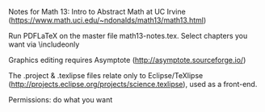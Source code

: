Notes for Math 13: Intro to Abstract Math at UC Irvine (https://www.math.uci.edu/~ndonalds/math13/math13.html)

Run PDFLaTeX on the master file math13-notes.tex. Select chapters you want via \includeonly

Graphics editing requires Asymptote (http://asymptote.sourceforge.io/)

The .project & .texlipse files relate only to Eclipse/TeXlipse (http://projects.eclipse.org/projects/science.texlipse), used as a front-end.

Permissions: do what you want
